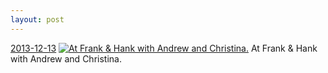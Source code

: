 ```yaml
---
layout: post
---
```


<p>
  <time><a href="/247">2013-12-13</a></time>
  <a href="/247"><img src="{{ site.assets_url }}/247-640.jpg" srcset="{{ site.assets_url }}/247-1280.jpg 1280w, {{ site.assets_url }}/247-960.jpg 960w, {{ site.assets_url }}/247-640.jpg 640w, {{ site.assets_url }}/247-320.jpg 320w" sizes="(min-width: 700px) 50vw, calc(100vw - 2rem)" alt="At Frank &amp; Hank with Andrew and Christina." /></a>
  <span>At Frank &amp; Hank with Andrew and Christina.</span>
</p>
